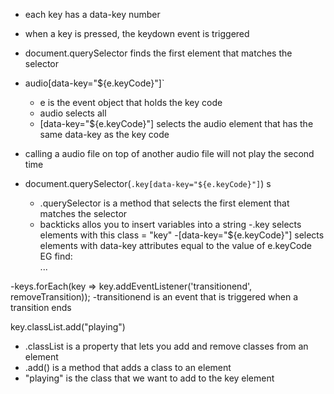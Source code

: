 - each key has a data-key number 
- when a key is pressed, the keydown event is triggered
- document.querySelector finds the first element that matches the selector

- audio[data-key="${e.keyCode}"]`
    - e is the event object that holds the key code
    - audio selects all <audio> elements
    - [data-key="${e.keyCode}"] selects the audio element that has the same data-key as the key code

- calling a audio file on top of another audio file will not play the second time

- document.querySelector(`.key[data-key="${e.keyCode}"]`) s
    - .querySelector is a method that selects the first element that matches the selector
    - backticks allos you to insert variables into a string
    -.key selects elements with this class = "key"
    -[data-key="${e.keyCode}"] selects elements with data-key attributes equal to the value of e.keyCode
EG find: <div data-key="65" class="key">...</div>

-keys.forEach(key => key.addEventListener('transitionend', removeTransition));
    -transitionend is an event that is triggered when a transition ends


key.classList.add("playing")
- .classList is a property that lets you add and remove classes from an element
- .add() is a method that adds a class to an element
- "playing" is the class that we want to add to the key element


